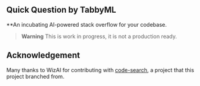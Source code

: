 ## Quick Question by TabbyML 

**An incubating AI-powered stack overflow for your codebase.

> **Warning**
> This is work in progress, it is not a production ready.

## Acknowledgement

Many thanks to WizAI for contributing with [code-search](https://github.com/wizi-ai/code-search), a project that this project branched from.
